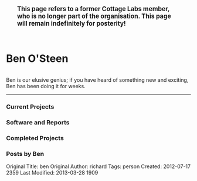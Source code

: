 <div class="alert alert-success" style="padding: 30px; font-size: 120%"><strong>This page refers to a former Cottage Labs member, who is no longer part of the organisation.  This page will remain indefinitely for posterity!</strong></div>

<div class="row-fluid">

<div class="span6"> <!-- span6 = half the page -->
<h1 class="cl_red_leader">Ben O'Steen</h1> <!-- TEMPLATE: person's name -->
<!-- <p><em> Partner</em></p> --> <!-- TEMPLATE: person's position -->

<img class="span4 thumbnail" src="http://cottagelabs.com/media/ben.png" alt=""> <!-- TEMPLATE: person's picture -->

<!-- TEMPLATE: biography -->
<p>Ben is our elusive genius; if you have heard of something new and exciting, Ben has been doing it for weeks.</p>

<!-- TEMPLATE: contact details -->
<!-- <p><strong>Contact:</strong> ben (at) cottagelabs (dot) com</p> -->

<hr>

<h3 class="cl_red_leader">Current Projects</h3>
<div class="facetview facetview-compact" data-size="8" data-search="tags:project AND tags:benAND tags:current"></div> <!-- TEMPATE: update tags:richard to point to tags:person_name -->

<h3 class="cl_red_leader">Software and Reports</h3>
<div class="facetview facetview-stories" data-size="10" data-search="(tags:report OR tags:software) AND tags:ben"></div><!-- TEMPATE: update tags:richard to point to tags:person_name -->

<h3 class="cl_red_leader">Completed Projects</h3>
<div class="facetview facetview-compact" data-size="8" data-search="tags:project AND tags:ben AND tags:complete"></div><!-- TEMPATE: update tags:richard to point to tags:person_name -->

</div>

<!-- right hand column -->
<div class="span6">

<h3 class="cl_red_leader">Posts by Ben</h3><!-- TEMPATE: person's name -->
<div class="facetview facetview-stories facetview-descending" data-search='tags:ben AND (url:"/news/*" OR tags:news)' data-size="20"></div> <!-- TEMPATE: update tags:richard to point to tags:person_name -->

</div>

</div> <!-- end row -->




Original Title: ben
Original Author: richard
Tags: person
Created: 2012-07-17 2359
Last Modified: 2013-03-28 1909
